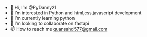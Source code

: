 - 👋 Hi, I’m @PyDanny21
- 👀 I’m interested in Python and html,css,javascript development
- 🌱 I’m currently learning python
- 💞️ I’m looking to collaborate on fastapi
- 📫 How to reach me quansahd577@gmail.com

<!---
PyDanny21/PyDanny21 is a ✨ special ✨ repository because its `README.md` (this file) appears on your GitHub profile.
You can click the Preview link to take a look at your changes.
--->
